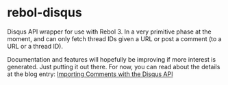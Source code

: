 rebol-disqus
============

Disqus API wrapper for use with Rebol 3.  In a very primitive phase at the moment, and can only fetch thread IDs given a URL or post a comment (to a URL or a thread ID).

Documentation and features will hopefully be improving if more interest is generated.  Just putting it out there.  For now, you can read about the details at the blog entry: [Importing Comments with the Disqus API](http://blog.hostilefork.com/importing-comments-with-disqus-api/)
